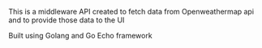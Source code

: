 This is a middleware API created to fetch data from Openweathermap api and to provide those data to the UI

Built using Golang and Go Echo framework
